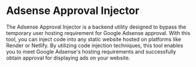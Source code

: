 
# Adsense Approval Injector
 The Adsense Approval Injector is a backend utility designed to bypass the temporary user hosting requirement for Google Adsense approval. 
With this tool, you can inject code into any static website hosted on platforms like Render or Netlify. By utilizing code injection techniques, 
this tool enables you to meet Google Adsense's hosting requirements and successfully obtain approval for displaying ads on your website.
